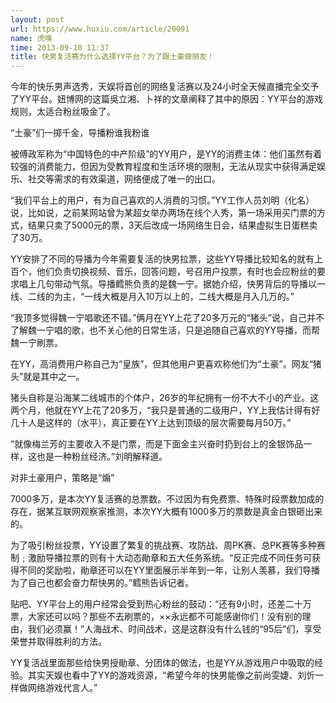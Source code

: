 ```yaml
---
layout: post
url: https://www.huxiu.com/article/20091
name: 虎嗅
time: 2013-09-10 11:37
title: 快男复活赛为什么选择YY平台？为了跟土豪做朋友！
---
```

今年的快乐男声选秀，天娱将首创的网络复活赛以及24小时全天候直播完全交予了YY平台。妞博网的这篇吳立湘、卜祥的文章阐释了其中的原因：YY平台的游戏规则，太适合粉丝吸金了。

“土豪”们一掷千金，导播粉谁我粉谁

被傅政军称为“中国特色的中产阶级”的YY用户，是YY的消费主体：他们虽然有着较强的消费能力，但因为受教育程度和生活环境的限制，无法从现实中获得满足娱乐、社交等需求的有效渠道，网络便成了唯一的出口。

“我们平台上的用户，有为自己喜欢的人消费的习惯。”YY工作人员刘明（化名）说，比如说，之前某网站曾为某超女举办两场在线个人秀，第一场采用买门票的方式，结果只卖了5000元的票，3天后改成一场网络生日会，结果虚拟生日蛋糕卖了30万。

YY安排了不同的导播为今年需要复活的快男拉票，这些YY导播比较知名的就有上百个，他们负责切换视频、音乐，回答问题，号召用户投票，有时也会应粉丝的要求唱上几句带动气氛。导播鳕熊负责的是魏一宁。据她介绍，快男背后的导播以一线、二线的为主，“一线大概是月入10万以上的，二线大概是月入几万的。”

“我顶多觉得魏一宁唱歌还不错。”俩月在YY上花了20多万元的“猪头”说，自己并不了解魏一宁唱的歌，也不关心他的日常生活，只是追随自己喜欢的YY导播，而帮魏一宁刷票。

在YY，高消费用户称自己为“皇族”，但其他用户更喜欢称他们为“土豪”。网友“猪头”就是其中之一。

猪头自称是沿海某二线城市的个体户，26岁的年纪拥有一份不大不小的产业。这两个月，他就在YY上花了20多万，“我只是普通的二级用户，YY上我估计得有好几十人是这样的（水平），真正要在YY上达到顶级的层次需要每月50万。”

“就像梅兰芳的主要收入不是门票，而是下面金主兴奋时扔到台上的金银饰品一样，这也是一种粉丝经济。”刘明解释道。

对非土豪用户，策略是“煽”

7000多万，是本次YY复活赛的总票数。不过因为有免费票、特殊时段票数加成的存在，据某互联网观察家推测，本次YY大概有1000多万的票数是真金白银砸出来的。

为了吸引粉丝投票，YY设置了繁复的挑战赛、攻防战、周PK赛、总PK赛等多种赛制﹔激励导播拉票的则有十大动态勛章和五大任务系统。“反正完成不同任务可获得不同的奖励啦，勛章还可以在YY里面展示半年到一年，让别人羡慕，我们导播为了自己也都会奋力帮快男的。”鳕熊告诉记者。

贴吧、YY平台上的用户经常会受到热心粉丝的鼓动：“还有9小时，还差二十万票，大家还可以吗？那些不去刷票的，××永远都不可能感谢你们！没有别的理由，我们必须赢！”人海战术、时间战术，这是这群没有什么钱的“95后”们，享受荣誉并取得胜利的方法。

YY复活战里面那些给快男授勛章、分团体的做法，也是YY从游戏用户中吸取的经验。其实天娱也看中了YY的游戏资源，“希望今年的快男能像之前尚雯婕、刘忻一样做网络游戏代言人。”

